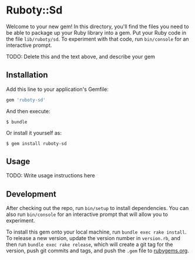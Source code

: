 # Ruboty::Sd

Welcome to your new gem! In this directory, you'll find the files you need to be able to package up your Ruby library into a gem. Put your Ruby code in the file `lib/ruboty/sd`. To experiment with that code, run `bin/console` for an interactive prompt.

TODO: Delete this and the text above, and describe your gem

## Installation

Add this line to your application's Gemfile:

```ruby
gem 'ruboty-sd'
```

And then execute:

    $ bundle

Or install it yourself as:

    $ gem install ruboty-sd

## Usage

TODO: Write usage instructions here

## Development

After checking out the repo, run `bin/setup` to install dependencies. You can also run `bin/console` for an interactive prompt that will allow you to experiment.

To install this gem onto your local machine, run `bundle exec rake install`. To release a new version, update the version number in `version.rb`, and then run `bundle exec rake release`, which will create a git tag for the version, push git commits and tags, and push the `.gem` file to [rubygems.org](https://rubygems.org).

